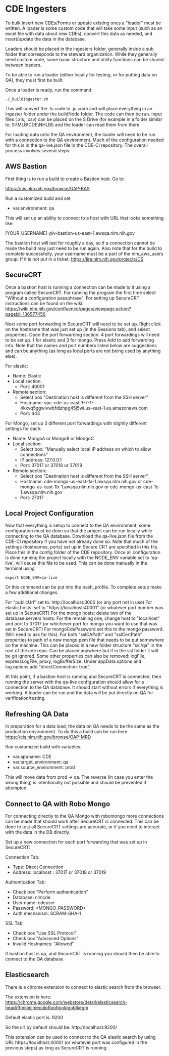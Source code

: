 # CDE Ingesters

To bulk insert new CDEs/Forms or update existing ones a "loader" must be written. A loader is some custom code that will take some input (such as an excel file with data about new CDEs), convert this data as needed, and insert/update the data in the database.  

Loaders should be placed in the ingesters folder, generally inside a sub folder that corresponds to the steward organization. While they generally need custom code, some basic structure and utility functions can be shared between loaders. 

To be able to run a loader (either locally for testing, or for putting data on QA), they must first be built.

Once a loader is ready, run the command:

```
./_buildIngester.sh 
```


This will convert the .ts code to .js code and will place everything in an ingester folder under the buildNode folder. The code can then be run. Input files (.xls, .csv) can be placed on the S Drive (for example in a folder similar to: S:\MLB\CDE\NHLBI) and the loader can read them from there. 

For loading data onto the QA environment, the loader will need to be run with a connection to the QA environment. Much of the configuration needed for this is in the qa-live.json file in the CDE-CI repository. The overall process involves several steps:

## AWS Bastion

First thing is to run a build to create a Bastion host. Go to: 

https://cis.nlm.nih.gov/browse/OAP-BAS

Run a customized build and set 

- var.environment: qa

This will set up an ability to connect to a host with URL that looks something like: 

[YOUR_USERNAME]-piv-bastion-us-east-1.awsqa.nlm.nih.gov

The bastion host will last for roughly a day, so if a connection cannot be made the build may just need to be run again. Also note that for the build to complete successfully, your username must be a part of the nlm_aws_users group. If it is not put in a ticket: https://jira.nlm.nih.gov/projects/CS

## SecureCRT

Once a bastion host is running a connection can be made to it using a program called SecureCRT. For running the program the first time select "Without a configuration passphrase". For setting up SecureCRT instructions can be found on the wiki: https://wiki.nlm.nih.gov/confluence/pages/viewpage.action?pageId=136577456

Next some port forwarding in SecureCRT will need to be set up. Right click on the hostname that was just set up (in the Sessions tab), and select properties. Open the port forwarding section. 4 port forwardings will need to be set up. 1 for elastic and 3 for mongo. Press Add to add forwarding info. Note that the names and port numbers listed below are suggestions and can be anything (as long as local ports are not being used by anything else).

For elastic: 

- Name: Elastic
- Local section:
    - Port: 40001
- Remote section: 
  - Select box "Destination host is different from the SSH server"
  - Hostname: vpc-cde-us-east-1-7-1-4kxvq5ggwivwbfdlzhpg45j5wi.us-east-1.es.amazonaws.com
  - Port: 443


For Mongo, set up 3 different port forwardings with slightly different settings for each:

- Name: MongoA or MongoB or MongoC
- Local section:
    - Select box: "Manually select local IP address on which to allow connections"
    - IP address: 127.0.0.1
    - Port: 37017 or 37018 or 37019
- Remote section:
    - Select box "Destination host is different from the SSH server"
    - Hostname: cde-mongo-us-east-1a-1.awsqa.nlm.nih.gov or cde-mongo-us-east-1b-1.awsqa.nlm.nih.gov or cde-mongo-us-east-1c-1.awsqa.nlm.nih.gov
    - Port: 27017


## Local Project Configuration

Now that everything is setup to connect to the QA environment, some configuration must be done so that the project can be run locally while connecting to the QA database. Download the qa-live.json file from the CDE-CI repository if you have not already done so. Note that much of the settings (hostnames, ports) set up in Secure CRT are specified in this file. Place this in the config folder of the CDE repository. Once all configuration is done running the project locally with the NODE_ENV variable set to 'qa-live', will cause this file to be used. This can be done manually in the terminal using 
```
export NODE_ENV=qa-live
```

Or this command can be put into the bash_profile. To complete setup make a few additional changes. 

For "publicUrl" set to: http://localhost:3000 (or any port not in use)
For elastic.hosts: set to "https://localhost:40001" (or whatever port number was set up in SecureCRT)
For the mongo hosts: delete two of the database.servers hosts. For the remaining one, change host to "localhost" and port to 37017 (or whichever port for mongo you want to use that was set in SecureCRT)
For mongoCdePassword set this to the mongo password. (Will need to ask for this).
For both "sslCAPath" and "sslCertPath" properties to path of a new mongo.pem file that needs to be put somewhere on the machine. This can be placed in a new folder structure "ssl/qa" in the root of the cde repo. Can be placed anywhere but if in the ssl folder it will be git ignored. Some other properties can also be removed: logFile, expressLogFile, proxy, logBufferSize.
Under appData.options and log.options add "directConnection: true".

At this point, if a bastion host is running and SecureCRT is connected, then running the server with the qa-live configuration should allow for a connection to the QA database. It should start without errors if everything is working. A loader can be run and the data will be put directly on QA for verification/testing.


## Refreshing QA Data

In preparation for a data load, the data on QA needs to be the same as the production environment. To do this a build can be run here: https://cis.nlm.nih.gov/browse/OAP-MRD

Run customized build with variables:
- var.appname: CDE
- var.target_environment: qa
- var.source_environment: prod

This will move data from prod -> qa. The reverse (in case you enter the wrong thing) is intentionally not possible and should be prevented if attempted. 


## Connect to QA with Robo Mongo

For connecting directly to the QA Mongo with robomongo more connections can be made that should work after SecureCRT is connected. This can be done to test all SecureCRT settings are accurate, or if you need to interact with the data in the DB directly.

Set up a new connection for each port forwarding that was set up in SecureCRT:

Connection Tab:
- Type: Direct Connection
- Address: localhost : 37017 or 37018 or 37019
    
Authentication Tab:
- Check box "Perform authentication"
- Database: nlmcde
- User name: cdeuser
- Password: <MONGO_PASSWORD>
- Auth mechanism: SCRAM-SHA-1

SSL Tab:
- Check box "Use SSL Protocol"
- Check box "Advanced Options"
- Invalid Hostnames: "Allowed"

If bastion host is up, and SecureCRT is running you should then be able to connect to the QA database


## Elasticsearch

There is a chrome extension to connect to elastic search from the browser. 

The extension is here: https://chrome.google.com/webstore/detail/elasticsearch-head/ffmkiejjmecolpfloofpjologoblkegm

Default elastic port is: 9200

So the url by default should be: http://localhost:9200/

This extension can be used to connect to the QA elastic search by using URL https://localhost:40001 (or whatever port was configured in the previous steps) as long as SecureCRT is running
